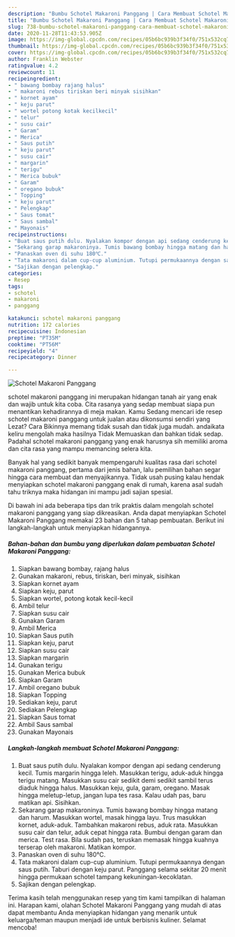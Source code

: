 ```yaml
---
description: "Bumbu Schotel Makaroni Panggang | Cara Membuat Schotel Makaroni Panggang Yang Bikin Ngiler"
title: "Bumbu Schotel Makaroni Panggang | Cara Membuat Schotel Makaroni Panggang Yang Bikin Ngiler"
slug: 738-bumbu-schotel-makaroni-panggang-cara-membuat-schotel-makaroni-panggang-yang-bikin-ngiler
date: 2020-11-28T11:43:53.905Z
image: https://img-global.cpcdn.com/recipes/05b6bc939b3f34f0/751x532cq70/schotel-makaroni-panggang-foto-resep-utama.jpg
thumbnail: https://img-global.cpcdn.com/recipes/05b6bc939b3f34f0/751x532cq70/schotel-makaroni-panggang-foto-resep-utama.jpg
cover: https://img-global.cpcdn.com/recipes/05b6bc939b3f34f0/751x532cq70/schotel-makaroni-panggang-foto-resep-utama.jpg
author: Franklin Webster
ratingvalue: 4.2
reviewcount: 11
recipeingredient:
- " bawang bombay rajang halus"
- " makaroni rebus tiriskan beri minyak sisihkan"
- " kornet ayam"
- " keju parut"
- " wortel potong kotak kecilkecil"
- " telur"
- " susu cair"
- " Garam"
- " Merica"
- " Saus putih"
- " keju parut"
- " susu cair"
- " margarin"
- " terigu"
- " Merica bubuk"
- " Garam"
- " oregano bubuk"
- " Topping"
- " keju parut"
- " Pelengkap"
- " Saus tomat"
- " Saus sambal"
- " Mayonais"
recipeinstructions:
- "Buat saus putih dulu. Nyalakan kompor dengan api sedang cenderung kecil. Tumis margarin hingga leleh. Masukkan terigu, aduk-aduk hingga terigu matang. Masukkan susu cair sedikit demi sedikit sambil terus diaduk hingga halus. Masukkan keju, gula, garam, oregano. Masak hingga meletup-letup, jangan lupa tes rasa. Kalau udah pas, baru matikan api. Sisihkan."
- "Sekarang garap makaroninya. Tumis bawang bombay hingga matang dan harum. Masukkan wortel, masak hingga layu. Trus masukkan kornet, aduk-aduk. Tambahkan makaroni rebus, aduk rata. Masukkan susu cair dan telur, aduk cepat hingga rata. Bumbui dengan garam dan merica. Test rasa. Bila sudah pas, teruskan memasak hingga kuahnya terserap oleh makaroni. Matikan kompor."
- "Panaskan oven di suhu 180℃."
- "Tata makaroni dalam cup-cup aluminium. Tutupi permukaannya dengan saus putih. Taburi dengan keju parut. Panggang selama sekitar 20 menit hingga permukaan schotel tampang kekuningan-kecoklatan."
- "Sajikan dengan pelengkap."
categories:
- Resep
tags:
- schotel
- makaroni
- panggang

katakunci: schotel makaroni panggang 
nutrition: 172 calories
recipecuisine: Indonesian
preptime: "PT35M"
cooktime: "PT56M"
recipeyield: "4"
recipecategory: Dinner

---
```



![Schotel Makaroni Panggang](https://img-global.cpcdn.com/recipes/05b6bc939b3f34f0/751x532cq70/schotel-makaroni-panggang-foto-resep-utama.jpg)


schotel makaroni panggang ini merupakan hidangan tanah air yang enak dan wajib untuk kita coba. Cita rasanya yang sedap membuat siapa pun menantikan kehadirannya di meja makan.
Kamu Sedang mencari ide resep schotel makaroni panggang untuk jualan atau dikonsumsi sendiri yang Lezat? Cara Bikinnya memang tidak susah dan tidak juga mudah. andaikata keliru mengolah maka hasilnya Tidak Memuaskan dan bahkan tidak sedap. Padahal schotel makaroni panggang yang enak harusnya sih memiliki aroma dan cita rasa yang mampu memancing selera kita.



Banyak hal yang sedikit banyak mempengaruhi kualitas rasa dari schotel makaroni panggang, pertama dari jenis bahan, lalu pemilihan bahan segar hingga cara membuat dan menyajikannya. Tidak usah pusing kalau hendak menyiapkan schotel makaroni panggang enak di rumah, karena asal sudah tahu triknya maka hidangan ini mampu jadi sajian spesial.


Di bawah ini ada beberapa tips dan trik praktis dalam mengolah schotel makaroni panggang yang siap dikreasikan. Anda dapat menyiapkan Schotel Makaroni Panggang memakai 23 bahan dan 5 tahap pembuatan. Berikut ini langkah-langkah untuk menyiapkan hidangannya.

<!--inarticleads1-->

##### Bahan-bahan dan bumbu yang diperlukan dalam pembuatan Schotel Makaroni Panggang:

1. Siapkan  bawang bombay, rajang halus
1. Gunakan  makaroni, rebus, tiriskan, beri minyak, sisihkan
1. Siapkan  kornet ayam
1. Siapkan  keju, parut
1. Siapkan  wortel, potong kotak kecil-kecil
1. Ambil  telur
1. Siapkan  susu cair
1. Gunakan  Garam
1. Ambil  Merica
1. Siapkan  Saus putih
1. Siapkan  keju, parut
1. Siapkan  susu cair
1. Siapkan  margarin
1. Gunakan  terigu
1. Gunakan  Merica bubuk
1. Siapkan  Garam
1. Ambil  oregano bubuk
1. Siapkan  Topping
1. Sediakan  keju, parut
1. Sediakan  Pelengkap
1. Siapkan  Saus tomat
1. Ambil  Saus sambal
1. Gunakan  Mayonais




<!--inarticleads2-->

##### Langkah-langkah membuat Schotel Makaroni Panggang:

1. Buat saus putih dulu. Nyalakan kompor dengan api sedang cenderung kecil. Tumis margarin hingga leleh. Masukkan terigu, aduk-aduk hingga terigu matang. Masukkan susu cair sedikit demi sedikit sambil terus diaduk hingga halus. Masukkan keju, gula, garam, oregano. Masak hingga meletup-letup, jangan lupa tes rasa. Kalau udah pas, baru matikan api. Sisihkan.
1. Sekarang garap makaroninya. Tumis bawang bombay hingga matang dan harum. Masukkan wortel, masak hingga layu. Trus masukkan kornet, aduk-aduk. Tambahkan makaroni rebus, aduk rata. Masukkan susu cair dan telur, aduk cepat hingga rata. Bumbui dengan garam dan merica. Test rasa. Bila sudah pas, teruskan memasak hingga kuahnya terserap oleh makaroni. Matikan kompor.
1. Panaskan oven di suhu 180℃.
1. Tata makaroni dalam cup-cup aluminium. Tutupi permukaannya dengan saus putih. Taburi dengan keju parut. Panggang selama sekitar 20 menit hingga permukaan schotel tampang kekuningan-kecoklatan.
1. Sajikan dengan pelengkap.




Terima kasih telah menggunakan resep yang tim kami tampilkan di halaman ini. Harapan kami, olahan Schotel Makaroni Panggang yang mudah di atas dapat membantu Anda menyiapkan hidangan yang menarik untuk keluarga/teman maupun menjadi ide untuk berbisnis kuliner. Selamat mencoba!
